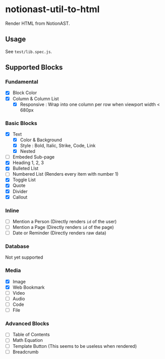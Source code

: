 # notionast-util-to-html

Render HTML from NotionAST.

## Usage

See `test/lib.spec.js`.

## Supported Blocks

### Fundamental

- [x] Block Color
- [x] Column & Column List
  - [x] Responsive : Wrap into one column per row when viewport width < 680px

### Basic Blocks

- [x] Text
  - [x] Color & Background
  - [x] Style : Bold, Italic, Strike, Code, Link
  - [x] Nested
- [ ] Embeded Sub-page
- [x] Heading 1, 2, 3
- [x] Bulleted LIst
- [ ] Numbered List (Renders every item with number 1)
- [x] Toggle List
- [x] Quote
- [x] Divider
- [x] Callout
### Inline

- [ ] Mention a Person (Directly renders `id` of the user)
- [ ] Mention a Page (Directly renders `id` of the page)
- [ ] Date or Reminder (Directly renders raw data)

### Database

Not yet supported

### Media

- [x] Image
- [x] Web Bookmark
- [ ] Video
- [ ] Audio
- [ ] Code
- [ ] File

### Advanced Blocks

- [ ] Table of Contents
- [ ] Math Equation
- [ ] Template Button (This seems to be useless when rendered)
- [ ] Breadcrumb